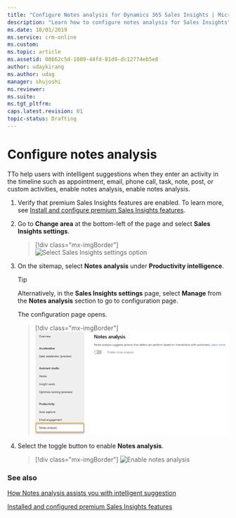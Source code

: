 ```yaml
---
title: "Configure Notes analysis for Dynamics 365 Sales Insights | MicrosoftDocs"
description: "Learn how to configure notes analysis for Sales Insights"
ms.date: 10/01/2019
ms.service: crm-online
ms.custom: 
ms.topic: article
ms.assetid: 08662c5d-1809-44fd-81d9-dc12774eb5e8
author: udaykirang
ms.author: udag
manager: shujoshi
ms.reviewer: 
ms.suite: 
ms.tgt_pltfrm: 
caps.latest.revision: 01
topic-status: Drafting
---
```


# Configure notes analysis

TTo help users with intelligent suggestions when they enter an activity in the timeline such as appointment, email, phone call, task, note, post, or custom activities, enable notes analysis, enable notes analysis.

1. Verify that premium Sales Insights features are enabled. To learn more, see [Install and configure premium Sales Insights features](intro-admin-guide-sales-insights.md#install-and-configure-premium-sales-insights-features). 

2.	Go to **Change area** at the bottom-left of the page and select **Sales Insights settings**.

    > [!div class="mx-imgBorder"]
    > ![Select Sales Insights settings option](media/si-admin-change-area-sales-insights-settings.png "Select Sales Insights settings option")

3.  On the sitemap, select **Notes analysis** under **Productivity intelligence**.

    > [!TIP]
    > Alternatively, in the **Sales Insights settings** page, select **Manage** from the **Notes analysis** section to go to configuration page.

    The configuration page opens.

    > [!div class="mx-imgBorder"]
    > ![Notes analysis configuration page](media/si-admin-notes-analysis-configuration-page.png "Notes analysis configuration page")

4. Select the toggle button to enable **Notes analysis**.

    > [!div class="mx-imgBorder"]
    > ![Enable notes analysis](media/si-admin-notes-analysis-enable.png "Enable notes analysis")


### See also

[How Notes analysis assists you with intelligent suggestion](notes-analysis.md)

[Installed and configured premium Sales Insights features](intro-admin-guide-sales-insights.md#install-and-configure-premium-sales-insights-features)